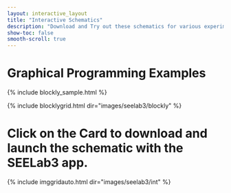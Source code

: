 ```yaml
---
layout: interactive_layout
title: "Interactive Schematics"
description: "Download and Try out these schematics for various experiments"
show-toc: false
smooth-scroll: true
---
```


# Graphical Programming Examples

{% include blockly_sample.html %}

{% include blocklygrid.html dir="images/seelab3/blockly"   %}

# Click on the Card to download and launch the schematic with the SEELab3 app.

{% include imggridauto.html dir="images/seelab3/int"  %}

